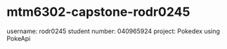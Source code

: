 # mtm6302-capstone-rodr0245
username: rodr0245
student number: 040965924
project: Pokedex using PokeApi